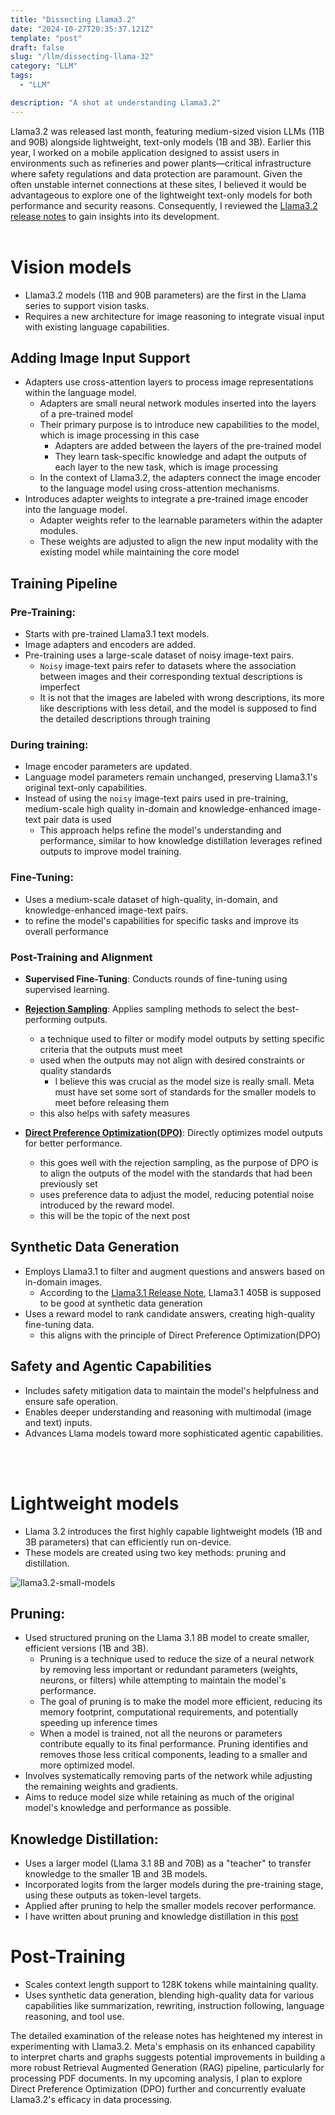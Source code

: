 ```yaml
---
title: "Dissecting Llama3.2"
date: "2024-10-27T20:35:37.121Z"
template: "post"
draft: false
slug: "/llm/dissecting-llama-32"
category: "LLM"
tags:
  - "LLM"

description: "A shot at understanding Llama3.2"
---
```


Llama3.2 was released last month, featuring medium-sized vision LLMs (11B and 90B) alongside lightweight, text-only models (1B and 3B). Earlier this year, I worked on a mobile application designed to assist users in environments such as refineries and power plants—critical infrastructure where safety regulations and data protection are paramount. Given the often unstable internet connections at these sites, I believed it would be advantageous to explore one of the lightweight text-only models for both performance and security reasons. Consequently, I reviewed the [Llama3.2 release notes](https://ai.meta.com/blog/llama-3-2-connect-2024-vision-edge-mobile-devices/) to gain insights into its development.
<br><br>
# Vision models

- Llama3.2 models (11B and 90B parameters) are the first in the Llama series to support vision tasks.
- Requires a new architecture for image reasoning to integrate visual input with existing language capabilities.


## Adding Image Input Support

- Adapters use cross-attention layers to process image representations within the language model.
  - Adapters are small neural network modules inserted into the layers of a pre-trained model 
  - Their primary purpose is to introduce new capabilities to the model, which is image processing in this case
    - Adapters are added between the layers of the pre-trained model
    - They learn task-specific knowledge and adapt the outputs of each layer to the new task, which is image processing 
  - In the context of Llama3.2, the adapters connect the image encoder to the language model using cross-attention mechanisms. 
- Introduces adapter weights to integrate a pre-trained image encoder into the language model.
  - Adapter weights refer to the learnable parameters within the adapter modules.
  - These weights are adjusted to align the new input modality with the existing model while maintaining the core model
  
## Training Pipeline
### Pre-Training:
  - Starts with pre-trained Llama3.1 text models.
  - Image adapters and encoders are added.
  - Pre-training uses a large-scale dataset of noisy image-text pairs.
    - `Noisy` image-text pairs refer to datasets where the association between images and their corresponding textual descriptions is imperfect
    - It is not that the images are labeled with wrong descriptions, its more like descriptions with less detail, and the model is supposed to find the detailed descriptions through training 

### During training:
  - Image encoder parameters are updated.
  - Language model parameters remain unchanged, preserving Llama3.1's original text-only capabilities.
  - Instead of using the `noisy` image-text pairs used in pre-training, medium-scale high quality in-domain and knowledge-enhanced image-text pair data is used
    - This approach helps refine the model's understanding and performance, similar to how knowledge distillation leverages refined outputs to improve model training.

### Fine-Tuning:
  - Uses a medium-scale dataset of high-quality, in-domain, and knowledge-enhanced image-text pairs.
  - to refine the model's capabilities for specific tasks and improve its overall performance

### Post-Training and Alignment
- **Supervised Fine-Tuning**: Conducts rounds of fine-tuning using supervised learning.
- **[Rejection Sampling](https://arxiv.org/abs/2309.06657)**: Applies sampling methods to select the best-performing outputs.
  - a technique used to filter or modify model outputs by setting specific criteria that the outputs must meet
  - used when the outputs may not align with desired constraints or quality standards 
    - I believe this was crucial as the model size is really small. Meta must have set some sort of standards for the smaller models to meet before releasing them
  - this also helps with safety measures
  
- **[Direct Preference Optimization(DPO)](https://arxiv.org/abs/2305.18290)**: Directly optimizes model outputs for better performance.
  - this goes well with the rejection sampling, as the purpose of DPO is to align the outputs of the model with the standards that had been previously set
  - uses preference data to adjust the model, reducing potential noise introduced by the reward model.
  - this will be the topic of the next post

## Synthetic Data Generation
- Employs Llama3.1 to filter and augment questions and answers based on in-domain images.
  - According to the [Llama3.1 Release Note](https://ai.meta.com/blog/meta-llama-3-1/), Llama3.1 405B is supposed to be good at synthetic data generation
- Uses a reward model to rank candidate answers, creating high-quality fine-tuning data.
  - this aligns with the principle of Direct Preference Optimization(DPO)


## Safety and Agentic Capabilities
- Includes safety mitigation data to maintain the model's helpfulness and ensure safe operation.
- Enables deeper understanding and reasoning with multimodal (image and text) inputs.
- Advances Llama models toward more sophisticated agentic capabilities.


<br><br>

# Lightweight models

- Llama 3.2 introduces the first highly capable lightweight models (1B and 3B parameters) that can efficiently run on-device.
- These models are created using two key methods: pruning and distillation.

![llama3.2-small-models](https://scontent-ssn1-1.xx.fbcdn.net/v/t39.2365-6/461209081_511117684875670_45564063096782202_n.png?_nc_cat=101&ccb=1-7&_nc_sid=e280be&_nc_ohc=k8LZfDNSzFkQ7kNvgEp91Xx&_nc_zt=14&_nc_ht=scontent-ssn1-1.xx&_nc_gid=AbgoEMsxicafKeOEw-Tt_zn&oh=00_AYCoBnFDq4oTqjC9lLYnkmzYt9tLK6GWesETnF2oKemBKg&oe=673832DE)

## Pruning:

- Used structured pruning on the Llama 3.1 8B model to create smaller, efficient versions (1B and 3B).
  - Pruning is a technique used to reduce the size of a neural network by removing less important or redundant parameters (weights, neurons, or filters) while attempting to maintain the model's performance.
  - The goal of pruning is to make the model more efficient, reducing its memory footprint, computational requirements, and potentially speeding up inference times
  - When a model is trained, not all the neurons or parameters contribute equally to its final performance. Pruning identifies and removes those less critical components, leading to a smaller and more optimized model.
- Involves systematically removing parts of the network while adjusting the remaining weights and gradients.
- Aims to reduce model size while retaining as much of the original model's knowledge and performance as possible.


## Knowledge Distillation:
- Uses a larger model (Llama 3.1 8B and 70B) as a "teacher" to transfer knowledge to the smaller 1B and 3B models.
- Incorporated logits from the larger models during the pre-training stage, using these outputs as token-level targets.
- Applied after pruning to help the smaller models recover performance.
- I have written about pruning and knowledge distillation in this [post](https://jasonkang14.github.io/ai/pruning-and-knowledge-distillation)


# Post-Training
- Scales context length support to 128K tokens while maintaining quality.
- Uses synthetic data generation, blending high-quality data for various capabilities like summarization, rewriting, instruction following, language reasoning, and tool use.

The detailed examination of the release notes has heightened my interest in experimenting with Llama3.2. Meta's emphasis on its enhanced capability to interpret charts and graphs suggests potential improvements in building a more robust Retrieval Augmented Generation (RAG) pipeline, particularly for processing PDF documents. In my upcoming analysis, I plan to explore Direct Preference Optimization (DPO) further and concurrently evaluate Llama3.2's efficacy in data processing.